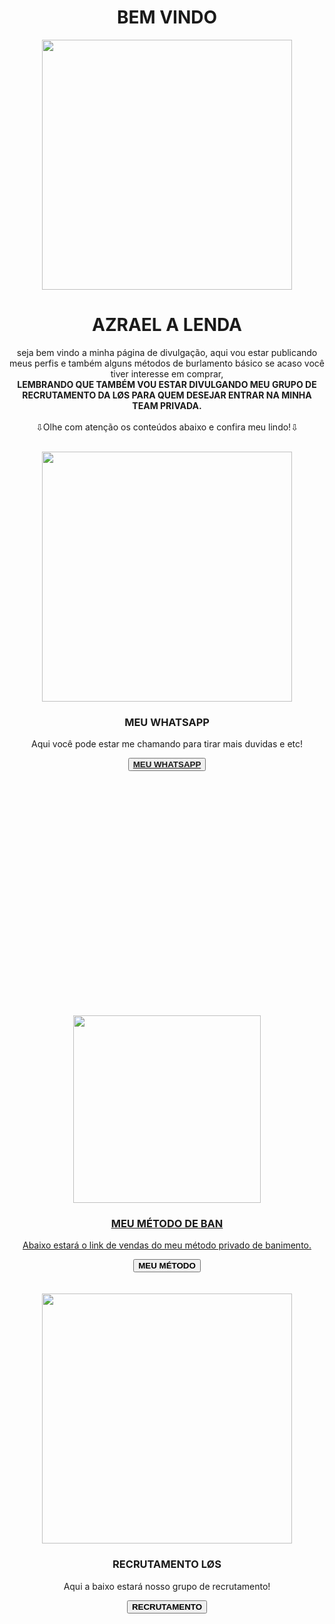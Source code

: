  <html lang="pt-BR">
    <head>
     <link rel="stylesheet" href="style.css">
    </head>
    <body>
      <center>
      <h1 class="style-h1">BEM VINDO</h1>
      </center>
      <center>
      <img src="https://i.ibb.co/WKvNTNS/Picsart-24-09-16-12-33-57-100.jpg" width="400" height="400">
      </center>
      <center>
      <h1 class="style-h1">AZRAEL A LENDA</h1>
      </center>
      <center>
      <p class="style-p">seja bem vindo a minha página de divulgação, aqui vou estar publicando meus perfis e também alguns métodos de burlamento básico se acaso você tiver interesse em comprar,<br>
      <strong>LEMBRANDO QUE TAMBÉM VOU ESTAR DIVULGANDO MEU GRUPO DE RECRUTAMENTO DA LØS PARA QUEM DESEJAR ENTRAR NA MINHA TEAM PRIVADA.</strong>
      <br><br>⇩Olhe com atenção os conteúdos abaixo e confira meu lindo!⇩</p>
      <br>
        <img src="https://i.ibb.co/pjngJW6/img-iapp.jpg" width="400" heigth="400"><br>
      <h3 class="sub-title">MEU WHATSAPP</h3>
      <p>Aqui você pode estar me chamando para tirar mais duvidas e etc!</p>
      <button><a href="https://wa.me/5531991365558"><strong>MEU WHATSAPP</strong></button>
       <br><br><br><br><br><br><br><br><br><br><br><br><br><br><br><br><br><br><br><br><br><br><br><br><img src="https://i.ibb.co/k5MQNz5/Picsart-24-12-05-16-52-32-708.jpg" width="300" height="300"><br>
      <h3 class="sub-title">MEU MÉTODO DE BAN</h3>
      <p>Abaixo estará o link de vendas do meu método privado de banimento.</p>
      <button><a href="https://wa.me/5531991365558"></a><strong>MEU MÉTODO</strong></button>
       <br>
       <br>
       <br>
      <img src="https://i.ibb.co/tqmsSv7/Picsart-24-12-01-14-17-23-894.jpg" width="400" height="400"><br>
      <h3 class="sub-title">RECRUTAMENTO LØS</h3>
      <p>Aqui a baixo estará nosso grupo de recrutamento!</p>
       <center>
      <button><a href="https://chat.whatsapp.com/G82FPS0Lo8X8ZNqpnlTKV2"></a><strong>RECRUTAMENTO</strong></button>
       </center>
    </body>
  </html>
